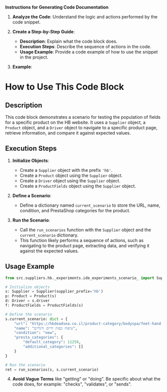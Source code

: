 **Instructions for Generating Code Documentation**

1. **Analyze the Code**: Understand the logic and actions performed by the code snippet.

2. **Create a Step-by-Step Guide**:
    - **Description**: Explain what the code block does.
    - **Execution Steps**: Describe the sequence of actions in the code.
    - **Usage Example**: Provide a code example of how to use the snippet in the project.

3. **Example**:

How to Use This Code Block
=========================================================================================

Description
-------------------------
This code block demonstrates a scenario for testing the population of fields for a specific product on the HB website. It uses a `Supplier` object, a `Product` object, and a `Driver` object to navigate to a specific product page, retrieve information, and compare it against expected values.

Execution Steps
-------------------------
1. **Initialize Objects**:
    - Create a `Supplier` object with the prefix `'hb'`.
    - Create a `Product` object using the `Supplier` object.
    - Create a `Driver` object using the `Supplier` object.
    - Create a `ProductFields` object using the `Supplier` object.

2. **Define a Scenario**:
    - Define a dictionary named `current_scenario` to store the URL, name, condition, and PrestaShop categories for the product.

3. **Run the Scenario**:
    - Call the `run_scenarios` function with the `Supplier` object and the `current_scenario` dictionary.
    - This function likely performs a sequence of actions, such as navigating to the product page, extracting data, and verifying it against the expected values.

Usage Example
-------------------------

```python
from src.suppliers.hb._experiments.ide_experiments_scenario_ import Supplier, Product, Driver, ProductFields

# Initialize objects
s: Supplier = Supplier(supplier_prefix='hb')
p: Product = Product(s)
d: Driver = s.driver
f: ProductFields = ProductFields(s)

# Define the scenario
s.current_scenario: dict = {
    "url": "https://hbdeadsea.co.il/product-category/bodyspa/feet-hand-treatment/",
    "name": "טיפוח כפות ידיים ורגליים",
    "condition": "new",
    "presta_categories": {
        "default_category": 11259,
        "additional_categories": []
    }
}

# Run the scenario
ret = run_scenarios(s, s.current_scenario)
```

4. **Avoid Vague Terms** like "getting" or "doing". Be specific about what the code does, for example: "checks", "validates", or "sends".